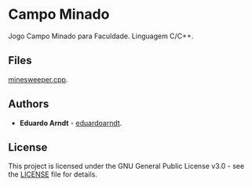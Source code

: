# Campo Minado

Jogo Campo Minado para Faculdade. Linguagem C/C++.

## Files

[minesweeper.cpp](minesweeper.cpp).

## Authors

* **Eduardo Arndt** - [eduardoarndt](https://github.com/eduardoarndt).

## License

This project is licensed under the GNU General Public License v3.0 - see the [LICENSE](LICENSE) file for details.
